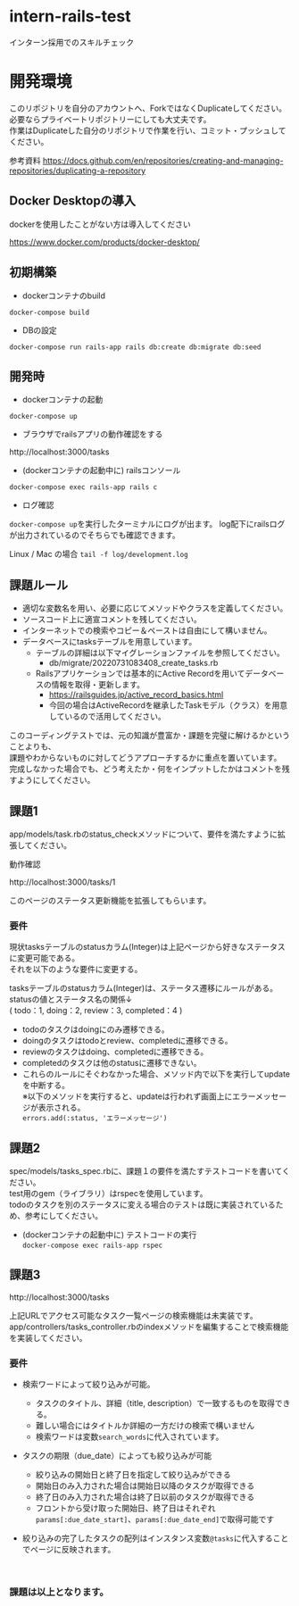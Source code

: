 # intern-rails-test
インターン採用でのスキルチェック

# 開発環境
このリポジトリを自分のアカウントへ、ForkではなくDuplicateしてください。<br>
必要ならプライベートリポジトリーにしても大丈夫です。<br>
作業はDuplicateした自分のリポジトリで作業を行い、コミット・プッシュしてください。

参考資料
https://docs.github.com/en/repositories/creating-and-managing-repositories/duplicating-a-repository


## Docker Desktopの導入

dockerを使用したことがない方は導入してください

https://www.docker.com/products/docker-desktop/

## 初期構築

- dockerコンテナのbuild

`docker-compose build`

- DBの設定

`docker-compose run rails-app rails db:create db:migrate db:seed`

## 開発時
- dockerコンテナの起動

`docker-compose up`

- ブラウザでrailsアプリの動作確認をする

http://localhost:3000/tasks

- (dockerコンテナの起動中に) railsコンソール

`docker-compose exec rails-app rails c`

- ログ確認

`docker-compose up`を実行したターミナルにログが出ます。
log配下にrailsログが出力されているのでそちらでも確認できます。

Linux / Mac の場合
`tail -f log/development.log`

## 課題ルール
* 適切な変数名を用い、必要に応じてメソッドやクラスを定義してください。
* ソースコード上に適宣コメントを残してください。
* インターネットでの検索やコピー＆ペーストは自由にして構いません。
* データベースにtasksテーブルを用意しています。
  * テーブルの詳細は以下マイグレーションファイルを参照してください。
    * db/migrate/20220731083408_create_tasks.rb
  * Railsアプリケーションでは基本的にActive Recordを用いてデータベースの情報を取得・更新します。
    * https://railsguides.jp/active_record_basics.html
    * 今回の場合はActiveRecordを継承したTaskモデル（クラス）を用意しているので活用してください。
  


このコーディングテストでは、元の知識が豊富か・課題を完璧に解けるかということよりも、<br>
課題やわからないものに対してどうアプローチするかに重点を置いています。<br>
完成しなかった場合でも、どう考えたか・何をインプットしたかはコメントを残すようにしてください。


## 課題1
app/models/task.rbのstatus_checkメソッドについて、要件を満たすように拡張してください。


動作確認

http://localhost:3000/tasks/1

このページのステータス更新機能を拡張してもらいます。

### 要件

現状tasksテーブルのstatusカラム(Integer)は上記ページから好きなステータスに変更可能である。<br>
それを以下のような要件に変更する。

tasksテーブルのstatusカラム(Integer)は、ステータス遷移にルールがある。<br>
statusの値とステータス名の関係↓<br>
  ( todo：1, doing：2, review：3, completed：4 )<br>

* todoのタスクはdoingにのみ遷移できる。
* doingのタスクはtodoとreview、completedに遷移できる。
* reviewのタスクはdoing、completedに遷移できる。
* completedのタスクは他のstatusに遷移できない。
* これらのルールにそぐわなかった場合、メソッド内で以下を実行してupdateを中断する。<br>
  ※以下のメソッドを実行すると、updateは行われず画面上にエラーメッセージが表示される。<br>
  `errors.add(:status, 'エラーメッセージ')`


## 課題2

spec/models/tasks_spec.rbに、課題１の要件を満たすテストコードを書いてください。<br>
test用のgem（ライブラリ）はrspecを使用しています。<br>
todoのタスクを別のステータスに変える場合のテストは既に実装されているため、参考にしてください。

- (dockerコンテナの起動中に) テストコードの実行<br>
`docker-compose exec rails-app rspec`

## 課題3

http://localhost:3000/tasks

上記URLでアクセス可能なタスク一覧ページの検索機能は未実装です。<br>
app/controllers/tasks_controller.rbのindexメソッドを編集することで検索機能を実装してください。

### 要件
* 検索ワードによって絞り込みが可能。
  * タスクのタイトル、詳細（title, description）で一致するものを取得できる。
  * 難しい場合にはタイトルか詳細の一方だけの検索で構いません
  * 検索ワードは変数`search_words`に代入されています。
  

* タスクの期限（due_date）によっても絞り込みが可能
  * 絞り込みの開始日と終了日を指定して絞り込みができる
  * 開始日のみ入力された場合は開始日以降のタスクが取得できる
  * 終了日のみ入力された場合は終了日以前のタスクが取得できる
  * フロントから受け取った開始日、終了日はそれぞれ`params[:due_date_start]`、`params[:due_date_end]`で取得可能です

* 絞り込みの完了したタスクの配列はインスタンス変数`@tasks`に代入することでページに反映されます。

<br>

### 課題は以上となります。